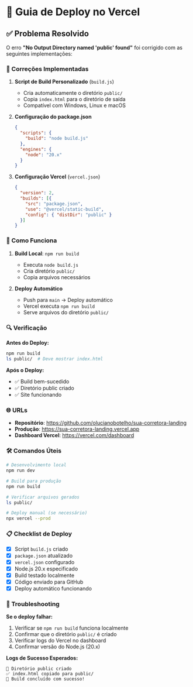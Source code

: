 # 🚀 Guia de Deploy no Vercel

## ✅ Problema Resolvido

O erro **"No Output Directory named 'public' found"** foi corrigido com as seguintes implementações:

### 🔧 Correções Implementadas

1. **Script de Build Personalizado** (`build.js`)
   - Cria automaticamente o diretório `public/`
   - Copia `index.html` para o diretório de saída
   - Compatível com Windows, Linux e macOS

2. **Configuração do package.json**
   ```json
   {
     "scripts": {
       "build": "node build.js"
     },
     "engines": {
       "node": "20.x"
     }
   }
   ```

3. **Configuração Vercel** (`vercel.json`)
   ```json
   {
     "version": 2,
     "builds": [{
       "src": "package.json",
       "use": "@vercel/static-build",
       "config": { "distDir": "public" }
     }]
   }
   ```

### 🎯 Como Funciona

1. **Build Local**: `npm run build`
   - Executa `node build.js`
   - Cria diretório `public/`
   - Copia arquivos necessários

2. **Deploy Automático**
   - Push para `main` → Deploy automático
   - Vercel executa `npm run build`
   - Serve arquivos do diretório `public/`

### 🔍 Verificação

**Antes do Deploy:**
```bash
npm run build
ls public/  # Deve mostrar index.html
```

**Após o Deploy:**
- ✅ Build bem-sucedido
- ✅ Diretório public criado
- ✅ Site funcionando

### 🌐 URLs

- **Repositório**: https://github.com/olucianobotelho/sua-corretora-landing
- **Produção**: https://sua-corretora-landing.vercel.app
- **Dashboard Vercel**: https://vercel.com/dashboard

### 🛠️ Comandos Úteis

```bash
# Desenvolvimento local
npm run dev

# Build para produção
npm run build

# Verificar arquivos gerados
ls public/

# Deploy manual (se necessário)
npx vercel --prod
```

### 📋 Checklist de Deploy

- [x] Script `build.js` criado
- [x] `package.json` atualizado
- [x] `vercel.json` configurado
- [x] Node.js 20.x especificado
- [x] Build testado localmente
- [x] Código enviado para GitHub
- [x] Deploy automático funcionando

### 🚨 Troubleshooting

**Se o deploy falhar:**

1. Verificar se `npm run build` funciona localmente
2. Confirmar que o diretório `public/` é criado
3. Verificar logs do Vercel no dashboard
4. Confirmar versão do Node.js (20.x)

**Logs de Sucesso Esperados:**
```
📁 Diretório public criado
✅ index.html copiado para public/
🚀 Build concluído com sucesso!
```